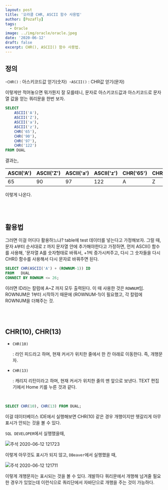```yaml
---
layout: post
title: '오라클 CHR, ASCII 함수 사용법'
author: [Pozafly]
tags:
  - Oracle
image: ../img/oracle/oracle.jpeg
date: '2020-06-12'
draft: false
excerpt: CHR(), ASCII() 함수 사용법.
---
```


## 정의

 -`CHR()` : 아스키코드값 얻기(숫자)
​ -`ASCII()` : CHR값 얻기(문자)

이렇게만 적어놓으면 뭐가뭔지 잘 모를테니, 문자로 아스키코드값과 아스키코드로 문자열 값을 얻는 쿼리문을 한번 보자.

```sql
SELECT
	ASCII('A'),
	ASCII('Z'),
	ASCII('a'),
	ASCII('z'),
	CHR('65'),
	CHR('90'),
	CHR('97'),
	CHR('122')
FROM DUAL
```

결과는,

| ASCII('A') | ASCII('Z') | ASCII('a') | ASCII('z') | CHR('65') | CHR('90') | CHR('97') | CHR('122') |
| ---------- | ---------- | ---------- | ---------- | --------- | --------- | --------- | ---------- |
| 65         | 90         | 97         | 122        | A         | Z         | a         | z          |

이렇게 나온다.

<br/><br/>

## 활용법

그러면 이걸 어디다 활용하느냐? table에 test 데이터를 넣는다고 가정해보자. 그럴 때, 문자 `A`부터 순서대로 `Z` 까지 문자열 안에 추가해야한다고 가정하면, 먼저 ASCII() 함수를 사용해, '문자열 A를 숫자형태로 바꿔서, +1씩 증가시켜주고, 다시 그 숫자들을 다시 CHR() 함수를 사용해서 다시 문자로 바꿔주면 된다.

```sql
SELECT CHR(ASCII('A') + (ROWNUM-1)) ID
FROM   DUAL
CONNECT BY ROWNUM <= 26;
```

이러면 ID라는 칼럼에 A~Z 까지 모두 출력된다. 이 때 사용한 것은 `ROWNUM`임. ROWNUM은 1부터 시작하기 때문에 (ROWNUM-1)이 필요했고, 각 칼럼에 ROWNUM을 더해주는 것.

<br/><br/>

## CHR(10), CHR(13)

- `CHR(10)`

  : 라인 피드라고 하며, 현재 커서가 위치한 줄에서 한 칸 아래로 이동한다. 즉, 개행문자.

- `CHR(13)`

  : 캐리지 리턴이라고 하며, 현재 커서가 위치한 줄의 맨 앞으로 보낸다. TEXT 편집기에서 Home 키를 누른 것과 같다.

<br/>

```sql
SELECT CHR(10), CHR(13) FROM DUAL;
```

이걸 데이터베이스 IDE에서 실행해보면 CHR(10) 같은 경우 개행이지만 헷갈리게 아무 표시가 안되는 것을 볼 수 있다.

`SQL DEVELOPER`에서 실행했을때,

![주석 2020-06-12 121723](https://user-images.githubusercontent.com/59427983/84461248-f4cf5b00-aca6-11ea-82ca-603204390d22.png)

이렇게 아무것도 표시가 되지 않고, `DBeaver`에서 실행했을 때,

![주석 2020-06-12 121711](https://user-images.githubusercontent.com/59427983/84461240-eda84d00-aca6-11ea-9e97-c2fcad6ff7ea.png)

이렇게 개행문자는 표시되는 것을 볼 수 있다. 개발하다 쿼리문에서 개행해 넘겨줄 필요한 경우가 있었는데 이런식으로 쿼리단에서 자바단으로 개행을 주는 것이 가능하다.